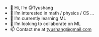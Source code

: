 - 👋 Hi, I’m @Tyushang
- 👀 I’m interested in math / physics / CS ...
- 🌱 I’m currently learning ML
- 💞️ I’m looking to collaborate on ML
- 📫 Contact me at tyushang@gmail.com

<!---
Tyushang/Tyushang is a ✨ special ✨ repository because its `README.md` (this file) appears on your GitHub profile.
You can click the Preview link to take a look at your changes.
--->
